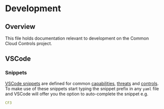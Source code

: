 # Development

## Overview

This file holds documentation relevant to development on the Common Cloud Controls project.

## VSCode

### Snippets

[VSCode snippets](https://code.visualstudio.com/docs/editor/userdefinedsnippets) are defined for common [capabilities](../.vscode/common-capabilities.code-snippets), [threats](../.vscode/common-threats.code-snippets) and [controls](../.vscode/common-controls.code-snippets).
To make use of these snippets start typing the snippet prefix in any `yaml` file and VSCode will offer you the option to auto-complete the snippet e.g.

```yaml
CF3
```
